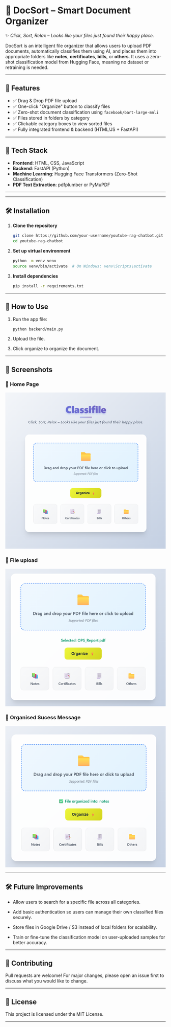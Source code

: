# 📂 DocSort – Smart Document Organizer

✨ *Click, Sort, Relax – Looks like your files just found their happy place.*

DocSort is an intelligent file organizer that allows users to upload PDF documents, automatically classifies them using AI, and places them into appropriate folders like **notes**, **certificates**, **bills**, or **others**. It uses a zero-shot classification model from Hugging Face, meaning no dataset or retraining is needed.

---

## 🚀 Features

- ✅ Drag & Drop PDF file upload
- ✅ One-click "Organize" button to classify files
- ✅ Zero-shot document classification using `facebook/bart-large-mnli`
- ✅ Files stored in folders by category
- ✅ Clickable category boxes to view sorted files
- ✅ Fully integrated frontend & backend (HTML/JS + FastAPI)

---

## 🧠 Tech Stack

- **Frontend**: HTML, CSS, JavaScript
- **Backend**: FastAPI (Python)
- **Machine Learning**: Hugging Face Transformers (Zero-Shot Classification)
- **PDF Text Extraction**: pdfplumber or PyMuPDF

---
---
## 🛠️ Installation

1. **Clone the repository**
   ```bash
   git clone https://github.com/your-username/youtube-rag-chatbot.git
   cd youtube-rag-chatbot
   ```

2. **Set up virtual environment**
   ```bash
   python -m venv venv
   source venv/bin/activate  # On Windows: venv\Scripts\activate
   ```

3. **Install dependencies**
   ```bash
   pip install -r requirements.txt
   ```

---

## 🧪 How to Use

1. Run the app file:
   ```bash
   python backend/main.py
   ```

2. Upload the file.

3. Click organize to organize the document.

---

## 📸 Screenshots

### 🔹 Home Page
![Home page](images//home%20page.png)

### 🔹 File upload
![Upload](images/uploaded.png)

### 🔹 Organised Sucess Message
![Category](images/organised.png)

---

## 🛠️ Future Improvements

- Allow users to search for a specific file across all categories.

- Add basic authentication so users can manage their own classified files securely.

- Store files in Google Drive / S3 instead of local folders for scalability.

- Train or fine-tune the classification model on user-uploaded samples for better accuracy.

---

## 🤝 Contributing

Pull requests are welcome! For major changes, please open an issue first to discuss what you would like to change.

---

## 📜 License

This project is licensed under the MIT License.

---
